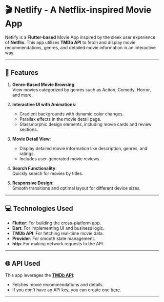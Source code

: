 # 🎬 Netlify - A Netflix-inspired Movie App  

Netlify is a **Flutter-based** Movie App inspired by the sleek user experience of **Netflix**. This app utilizes **TMDb API** to fetch and display movie recommendations, genres, and detailed movie information in an interactive way.

---

## 📱 Features

1. **Genre-Based Movie Browsing**:  
   View movies categorized by genres such as Action, Comedy, Horror, and more.

2. **Interactive UI with Animations**:  
   - Gradient backgrounds with dynamic color changes.  
   - Parallax effects in the movie detail page.  
   - Glassmorphic design elements, including movie cards and review sections.

3. **Movie Detail View**:  
   - Display detailed movie information like description, genres, and ratings.  
   - Includes user-generated movie reviews.

4. **Search Functionality**:  
   Quickly search for movies by titles.

5. **Responsive Design**:  
   Smooth transitions and optimal layout for different device sizes.

---

## 💻 Technologies Used

- **Flutter**: For building the cross-platform app.
- **Dart**: For implementing UI and business logic.
- **TMDb API**: For fetching real-time movie data.
- **Provider**: For smooth state management.
- **http**: For making network requests to the API.

---

## 🌐 API Used

This app leverages the **[TMDb API](https://developers.themoviedb.org/3)**:  
- Fetches movie recommendations and details.  
- If you don't have an API key, you can create one [here](https://www.themoviedb.org/account/signup).

---

